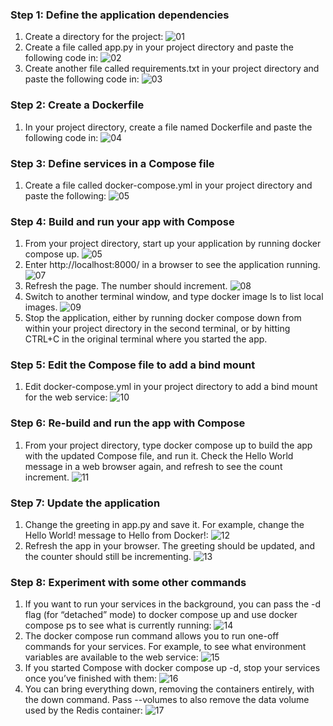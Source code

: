### Step 1: Define the application dependencies
1. Create a directory for the project:
![01](step1/img1.png)
2. Create a file called app.py in your project directory and paste the following code in:
![02](step1/img2.png)
3. Create another file called requirements.txt in your project directory and paste the following code in:
![03](step1/img3.png)

### Step 2: Create a Dockerfile
1. In your project directory, create a file named Dockerfile and paste the following code in:
![04](step2/img1.png)

### Step 3: Define services in a Compose file
1. Create a file called docker-compose.yml in your project directory and paste the following:
![05](step3/img1.png)

### Step 4: Build and run your app with Compose
1. From your project directory, start up your application by running docker compose up.
![05](step4/img1.png)
2. Enter http://localhost:8000/ in a browser to see the application running.
![07](step4/img2.png)
3. Refresh the page. The number should increment.
![08](step4/img3.png)
4. Switch to another terminal window, and type docker image ls to list local images.
![09](step4/img4.png)
5. Stop the application, either by running docker compose down from within your project directory in the second terminal, or by hitting CTRL+C in the original terminal where you started the app.

### Step 5: Edit the Compose file to add a bind mount
1. Edit docker-compose.yml in your project directory to add a bind mount for the web service:
![10](step5/img1.png)

### Step 6: Re-build and run the app with Compose
1. From your project directory, type docker compose up to build the app with the updated Compose file, and run it. Check the Hello World message in a web browser again, and refresh to see the count increment.
![11](step6/img1.png)

### Step 7: Update the application
1. Change the greeting in app.py and save it. For example, change the Hello World! message to Hello from Docker!:
![12](step7/img1.png)
2. Refresh the app in your browser. The greeting should be updated, and the counter should still be incrementing.
![13](step7/img2.png)

### Step 8: Experiment with some other commands
1. If you want to run your services in the background, you can pass the -d flag (for “detached” mode) to docker compose up and use docker compose ps to see what is currently running:
![14](step8/img1.png)
2. The docker compose run command allows you to run one-off commands for your services. For example, to see what environment variables are available to the web service:
![15](step8/img2.png)
3. If you started Compose with docker compose up -d, stop your services once you’ve finished with them:
![16](step8/img3.png)
4. You can bring everything down, removing the containers entirely, with the down command. Pass --volumes to also remove the data volume used by the Redis container:
![17](step8/img4.png)